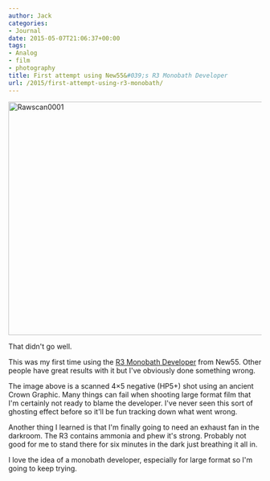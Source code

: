 ```yaml
---
author: Jack
categories:
- Journal
date: 2015-05-07T21:06:37+00:00
tags:
- Analog
- film
- photography
title: First attempt using New55&#039;s R3 Monobath Developer
url: /2015/first-attempt-using-r3-monobath/
---
```


<img title="rawscan0001.jpg" src="/wp-content/uploads/2015/05/rawscan0001.jpg" alt="Rawscan0001" width="598" height="465" border="0" />

That didn't go well.

This was my first time using the [R3 Monobath Developer][1] from New55. Other people have great results with it but I've obviously done something wrong.

The image above is a scanned 4&#215;5 negative (HP5+) shot using an ancient Crown Graphic. Many things can fail when shooting large format film that I'm certainly not ready to blame the developer. I've never seen this sort of ghosting effect before so it'll be fun tracking down what went wrong.

Another thing I learned is that I'm finally going to need an exhaust fan in the darkroom. The R3 contains ammonia and phew it's strong. Probably not good for me to stand there for six minutes in the dark just breathing it all in.

I love the idea of a monobath developer, especially for large format so I'm going to keep trying.

 [1]: http://new55-film.myshopify.com/products/r3-monobath-developer